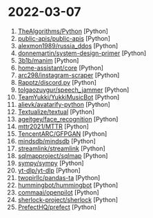 # 2022-03-07

1. [TheAlgorithms/Python](https://github.com/TheAlgorithms/Python "All Algorithms implemented in Python") [Python]
2. [public-apis/public-apis](https://github.com/public-apis/public-apis "A collective list of free APIs") [Python]
3. [alexmon1989/russia_ddos](https://github.com/alexmon1989/russia_ddos "") [Python]
4. [donnemartin/system-design-primer](https://github.com/donnemartin/system-design-primer "Learn how to design large-scale systems. Prep for the system design interview. Includes Anki flashcards.") [Python]
5. [3b1b/manim](https://github.com/3b1b/manim "Animation engine for explanatory math videos") [Python]
6. [home-assistant/core](https://github.com/home-assistant/core "🏡 Open source home automation that puts local control and privacy first.") [Python]
7. [arc298/instagram-scraper](https://github.com/arc298/instagram-scraper "Scrapes an instagram user's photos and videos") [Python]
8. [Rapptz/discord.py](https://github.com/Rapptz/discord.py "An API wrapper for Discord written in Python.") [Python]
9. [tolgaozuygur/speech_jammer](https://github.com/tolgaozuygur/speech_jammer "A simple speech jammer using auditory delayed feedback for raspberry pi") [Python]
10. [TeamYukki/YukkiMusicBot](https://github.com/TeamYukki/YukkiMusicBot "Telegram Group Calls streaming bot with some useful features, written in Python with Pyrogram and Py-Tgcalls. Supporting platforms like Youtube, Spotify, Resso, AppleMusic, Soundcloud and M3u8 Links.") [Python]
11. [alievk/avatarify-python](https://github.com/alievk/avatarify-python "Avatars for Zoom, Skype and other video-conferencing apps.") [Python]
12. [Textualize/textual](https://github.com/Textualize/textual "Textual is a TUI (Text User Interface) framework for Python inspired by modern web development.") [Python]
13. [ageitgey/face_recognition](https://github.com/ageitgey/face_recognition "The world's simplest facial recognition api for Python and the command line") [Python]
14. [mttr2021/MTTR](https://github.com/mttr2021/MTTR "") [Python]
15. [TencentARC/GFPGAN](https://github.com/TencentARC/GFPGAN "GFPGAN aims at developing Practical Algorithms for Real-world Face Restoration.") [Python]
16. [mindsdb/mindsdb](https://github.com/mindsdb/mindsdb "In-Database Machine Learning") [Python]
17. [streamlink/streamlink](https://github.com/streamlink/streamlink "Streamlink is a CLI utility which pipes video streams from various services into a video player") [Python]
18. [sqlmapproject/sqlmap](https://github.com/sqlmapproject/sqlmap "Automatic SQL injection and database takeover tool") [Python]
19. [sympy/sympy](https://github.com/sympy/sympy "A computer algebra system written in pure Python") [Python]
20. [yt-dlp/yt-dlp](https://github.com/yt-dlp/yt-dlp "A youtube-dl fork with additional features and fixes") [Python]
21. [twopirllc/pandas-ta](https://github.com/twopirllc/pandas-ta "Technical Analysis Indicators - Pandas TA is an easy to use Python 3 Pandas Extension with 130+ Indicators") [Python]
22. [hummingbot/hummingbot](https://github.com/hummingbot/hummingbot "Hummingbot is open source software that helps you build trading bots that run on any exchange or blockchain") [Python]
23. [commaai/openpilot](https://github.com/commaai/openpilot "openpilot is an open source driver assistance system. openpilot performs the functions of Automated Lane Centering and Adaptive Cruise Control for over 150 supported car makes and models.") [Python]
24. [sherlock-project/sherlock](https://github.com/sherlock-project/sherlock "🔎 Hunt down social media accounts by username across social networks") [Python]
25. [PrefectHQ/prefect](https://github.com/PrefectHQ/prefect "The easiest way to automate your data") [Python]
